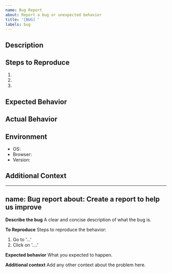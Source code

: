 ```yaml
---
name: Bug Report
about: Report a bug or unexpected behavior
title: '[BUG] '
labels: bug
---
```


## Description
<!-- Clear description of the bug -->

## Steps to Reproduce
1. 
2. 
3. 

## Expected Behavior
<!-- What should have happened -->

## Actual Behavior
<!-- What actually happened -->

## Environment
- OS: 
- Browser: 
- Version: 

## Additional Context
<!-- Screenshots, logs, etc. -->
---
name: Bug report
about: Create a report to help us improve
---

**Describe the bug**
A clear and concise description of what the bug is.

**To Reproduce**
Steps to reproduce the behavior:
1. Go to '...'
2. Click on '....'

**Expected behavior**
What you expected to happen.

**Additional context**
Add any other context about the problem here.

